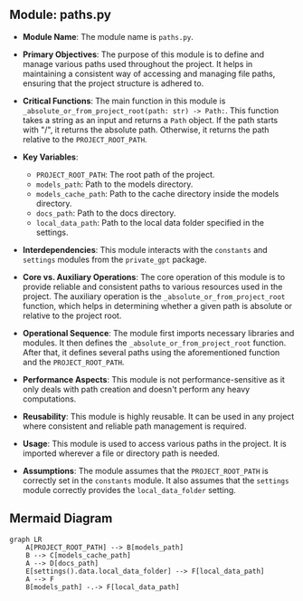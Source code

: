## Module: paths.py
- **Module Name**: The module name is `paths.py`.

- **Primary Objectives**: The purpose of this module is to define and manage various paths used throughout the project. It helps in maintaining a consistent way of accessing and managing file paths, ensuring that the project structure is adhered to.

- **Critical Functions**: The main function in this module is `_absolute_or_from_project_root(path: str) -> Path:`. This function takes a string as an input and returns a `Path` object. If the path starts with "/", it returns the absolute path. Otherwise, it returns the path relative to the `PROJECT_ROOT_PATH`.

- **Key Variables**: 
  - `PROJECT_ROOT_PATH`: The root path of the project.
  - `models_path`: Path to the models directory.
  - `models_cache_path`: Path to the cache directory inside the models directory.
  - `docs_path`: Path to the docs directory.
  - `local_data_path`: Path to the local data folder specified in the settings.

- **Interdependencies**: This module interacts with the `constants` and `settings` modules from the `private_gpt` package.

- **Core vs. Auxiliary Operations**: The core operation of this module is to provide reliable and consistent paths to various resources used in the project. The auxiliary operation is the `_absolute_or_from_project_root` function, which helps in determining whether a given path is absolute or relative to the project root.

- **Operational Sequence**: The module first imports necessary libraries and modules. It then defines the `_absolute_or_from_project_root` function. After that, it defines several paths using the aforementioned function and the `PROJECT_ROOT_PATH`.

- **Performance Aspects**: This module is not performance-sensitive as it only deals with path creation and doesn't perform any heavy computations.

- **Reusability**: This module is highly reusable. It can be used in any project where consistent and reliable path management is required.

- **Usage**: This module is used to access various paths in the project. It is imported wherever a file or directory path is needed.

- **Assumptions**: The module assumes that the `PROJECT_ROOT_PATH` is correctly set in the `constants` module. It also assumes that the `settings` module correctly provides the `local_data_folder` setting.
## Mermaid Diagram
```mermaid
graph LR
    A[PROJECT_ROOT_PATH] --> B[models_path]
    B --> C[models_cache_path]
    A --> D[docs_path]
    E[settings().data.local_data_folder] --> F[local_data_path]
    A --> F
    B[models_path] -.-> F[local_data_path]
```
